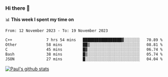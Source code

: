 ### Hi there 👋

📊 **This week I spent my time on**
<!--START_SECTION:waka-->

```txt
From: 12 November 2023 - To: 19 November 2023

C++               7 hrs 54 mins   █████████████████▓░░░░░░░   70.89 %
Other             58 mins         ██▒░░░░░░░░░░░░░░░░░░░░░░   08.81 %
C                 45 mins         █▓░░░░░░░░░░░░░░░░░░░░░░░   06.74 %
Bash              38 mins         █▒░░░░░░░░░░░░░░░░░░░░░░░   05.74 %
JSON              27 mins         █░░░░░░░░░░░░░░░░░░░░░░░░   04.04 %
```

<!--END_SECTION:waka-->


[![Paul's github stats](https://github-readme-stats.vercel.app/api?username=mickeyouyou&theme=dracula&show_icons=true)](https://github.com/anuraghazra/github-readme-stats)
